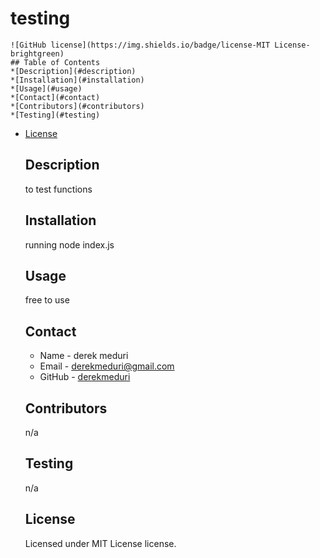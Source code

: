 # testing
    ![GitHub license](https://img.shields.io/badge/license-MIT License-brightgreen)
    ## Table of Contents
    *[Description](#description)
    *[Installation](#installation)
    *[Usage](#usage)
    *[Contact](#contact)
    *[Contributors](#contributors)
    *[Testing](#testing)
    
* [License](#license)

    ## Description
    to test functions
    ## Installation 
    running node index.js
    ## Usage
    free to use
    ## Contact
    * Name - derek meduri
    * Email - derekmeduri@gmail.com
    * GitHub - [derekmeduri](https://github.com/derekmeduri/)
    ## Contributors
    n/a
    ## Testing
    n/a
    ## License
    Licensed under MIT License license.

